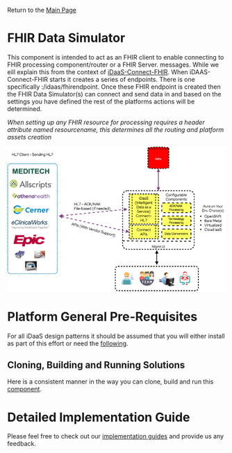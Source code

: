 Return to the <a href="https://project-herophilus.github.io/Project-Herophilus-Assets/" target="_blank">Main Page</a>

# FHIR Data Simulator
This component is intended to act as an FHIR client to enable connecting to FHIR processing component/router or a FHIR Server. 
messages. While we eill explain this from the context of [iDaaS-Connect-FHIR](https://github.com/Project-Herophilus/iDaaS-Connect/tree/main/iDaaS-Connect-FHIR).
When iDAAS-Connect-FHIR starts it creates a series of endpoints. There is one specifically <your hostname>:<defined port>/idaas/fhirendpoint. 
Once these FHIR endpoint is created then the FHIR Data Simulator(s) can connect and send data in and based on the settings you have defined 
the rest of the platforms actions will be determined. 

*When setting up any FHIR resource for processing requires a header attribute named resourcename, this determines all the routing
and platform assets creation*

![Data Flow](https://github.com/Project-Herophilus/Project-Herophilus-Assets/blob/main/images/iDaaS-Platform/DataFlow-HL7.png)

# Platform General Pre-Requisites
For all iDaaS design patterns it should be assumed that you will either install as part of this effort or need the
[following](https://github.com/Project-Herophilus/Project-Herophilus-Assets/blob/main/PreRequisites.md).

## Cloning, Building and Running Solutions
Here is a consistent manner in the way you can clone, build and run this
[component](https://github.com/Project-Herophilus/Project-Herophilus-Assets/blob/main/CloningBuildingRunningSolution.md).

# Detailed Implementation Guide
Please feel free to check out our [implementation guides](https://github.com/Project-Herophilus/Project-Herophilus-Assets/blob/main/Platform-Content/ImplementationGuides/intro.md)
and provide us any feedback.

